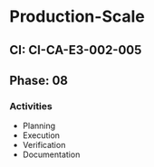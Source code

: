# Production-Scale

## CI: CI-CA-E3-002-005
## Phase: 08

### Activities
- Planning
- Execution
- Verification
- Documentation
